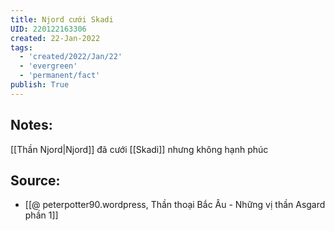 ```yaml
---
title: Njord cưới Skadi
UID: 220122163306
created: 22-Jan-2022
tags:
  - 'created/2022/Jan/22'
  - 'evergreen'
  - 'permanent/fact'
publish: True
---
```

## Notes:
[[Thần Njord|Njord]] đã cưới [[Skadi]] nhưng không hạnh phúc

## Source:
- [[@ peterpotter90.wordpress, Thần thoại Bắc Âu - Những vị thần Asgard phần 1]]


